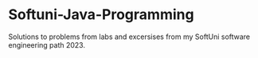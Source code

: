 # Softuni-Java-Programming
 Solutions to problems from labs and excersises from my SoftUni software engineering path 2023.
